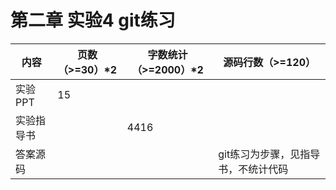 # 第二章 实验4 git练习

| 内容       | 页数（>=30）*2 | 字数统计（>=2000）*2 | 源码行数（>=120）                   |
| ---------- | -------------- | -------------------- | ----------------------------------- |
| 实验PPT    | 15             |                      |                                     |
| 实验指导书 |                | 4416                 |                                     |
| 答案源码   |                |                      | git练习为步骤，见指导书，不统计代码 |

